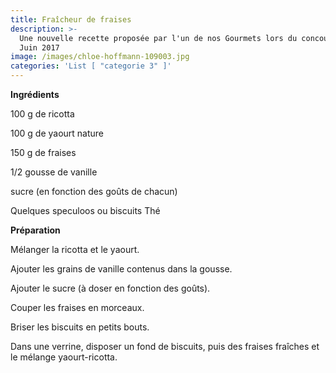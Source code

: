 ```yaml
---
title: Fraîcheur de fraises
description: >-
  Une nouvelle recette proposée par l'un de nos Gourmets lors du concours de
  Juin 2017
image: /images/chloe-hoffmann-109003.jpg
categories: 'List [ "categorie 3" ]'
---
```

**Ingrédients**

100 g de ricotta

100 g de yaourt nature

150 g de fraises

1/2 gousse de vanille

sucre (en fonction des goûts de chacun)

Quelques speculoos ou biscuits Thé



**Préparation**

Mélanger la ricotta et le yaourt.

Ajouter les grains de vanille contenus dans la gousse.

Ajouter le sucre (à doser en fonction des goûts).

Couper les fraises en morceaux.

Briser les biscuits en petits bouts.

Dans une verrine, disposer un fond de biscuits, puis des fraises fraîches et le mélange yaourt-ricotta.





